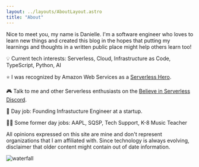 ```yaml
---
layout: ../layouts/AboutLayout.astro
title: "About"
---
```

Nice to meet you, my name is Danielle. I'm a software engineer who loves to learn new things and created this blog in the hopes that putting my learnings and thoughts in a written public place might help others learn too!

💡 Current tech interests: Serverless, Cloud, Infrastructure as Code, TypeScript, Python, AI

⭐️ I was recognized by Amazon Web Services as a <a href="https://builder.aws.com/community/@deeheber" target="_blank">Serverless Hero</a>.

🎮 Talk to me and other Serverless enthusiasts on the <a href="https://www.believeinserverless.com/" target="_blank">Believe in Serverless Discord</a>.

💼 Day job: Founding Infrastucture Engineer at a startup</a>.

👋🏻 Some former day jobs: AAPL, SQSP, Tech Support, K-8 Music Teacher

All opinions expressed on this site are mine and don't represent organizations that I am affiliated with. Since technology is always evolving, disclaimer that older content might contain out of date information.

![waterfall](/assets/waterfall.jpg)
